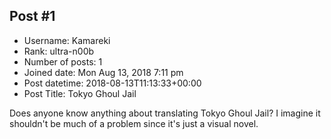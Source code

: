 ## Post #1
- Username: Kamareki
- Rank: ultra-n00b
- Number of posts: 1
- Joined date: Mon Aug 13, 2018 7:11 pm
- Post datetime: 2018-08-13T11:13:33+00:00
- Post Title: Tokyo Ghoul Jail

Does anyone know anything about translating Tokyo Ghoul Jail? I imagine it shouldn't be much of a problem since it's just a visual novel.
